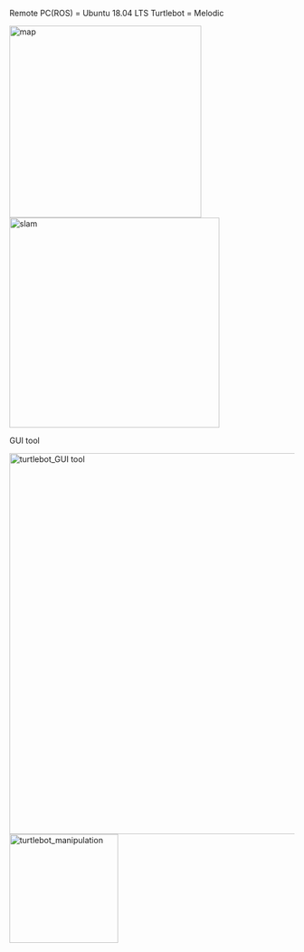 Remote PC(ROS) = Ubuntu 18.04 LTS
Turtlebot = Melodic

<MAP>


<img width="339" alt="map" src="https://user-images.githubusercontent.com/88023052/141941863-6ab0f8c0-4fc1-408e-820a-d5a339da09bf.png">


<SLAM>

<img width="371" alt="slam" src="https://user-images.githubusercontent.com/88023052/141941869-5a224d95-8aec-43a6-bf84-e2e29ec2d0f2.png">


<Turtlebot Manpulation>

GUI tool

<img width="673" alt="turtlebot_GUI tool" src="https://user-images.githubusercontent.com/88023052/141944726-0938523a-6246-4334-8847-16c2ad21ee2b.png">
  

<img width="192" alt="turtlebot_manipulation" src="https://user-images.githubusercontent.com/88023052/141944812-dc772fdb-f5c6-47fa-8d3d-17adba75c107.png">
